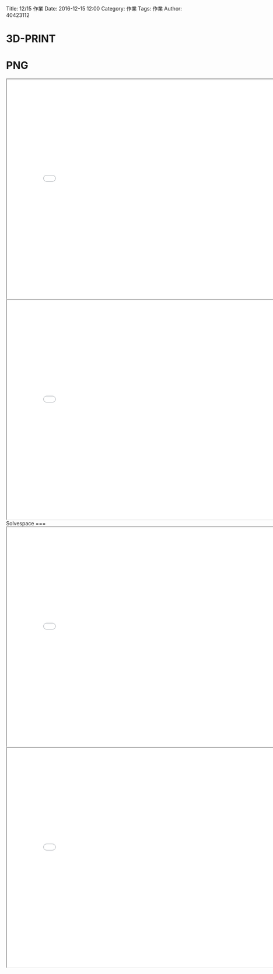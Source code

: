 Title: 12/15 作業
Date: 2016-12-15 12:00
Category: 作業
Tags: 作業
Author: 40423112

3D-PRINT 
===


<!-- PELICAN_END_SUMMARY -->

PNG
===
<iframe src="./../1215/dispersion.png" width="800" height="600"></iframe>

<iframe src="./../1215/3dprint.png" width="800" height="600"></iframe>
Solvespace
===
<iframe src="./../1215/dispersion.html" width="800" height="600"></iframe>

<iframe src="./../1215/40423112-3dprint.html" width="800" height="600"></iframe>

